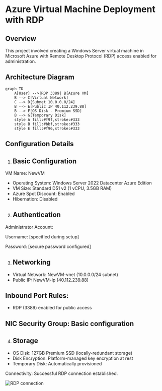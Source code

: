 # Azure Virtual Machine Deployment with RDP 

## Overview
This project involved creating a Windows Server virtual machine in Microsoft Azure with Remote Desktop Protocol (RDP) access enabled for administration.

## Architecture Diagram
```mermaid
graph TD
    A[User] -->|RDP 3389| B[Azure VM]
    B --> C[Virtual Network]
    C --> D[Subnet 10.0.0.0/24]
    B --> E[Public IP 40.112.239.88]
    B --> F[OS Disk - Premium SSD]
    B --> G[Temporary Disk]
    style A fill:#f9f,stroke:#333
    style B fill:#bbf,stroke:#333
    style E fill:#f96,stroke:#333
```
## Configuration Details
1. ## Basic Configuration
VM Name: NewVM

- Operating System: Windows Server 2022 Datacenter Azure Edition
- VM Size: Standard D51 v2 (1 vCPU, 3.5GB RAM)
- Azure Spot Discount: Enabled
- Hibernation: Disabled

2. ## Authentication
Administrator Account:

Username: [specified during setup]

Password: [secure password configured]

3. ## Networking
- Virtual Network: NewVM-vnet (10.0.0.0/24 subnet)
- Public IP: NewVM-ip (40.112.239.88)

## Inbound Port Rules:
- RDP (3389) enabled for public access


## NIC Security Group: Basic configuration

4. ## Storage
- OS Disk: 127GB Premium SSD (locally-redundant storage)
- Disk Encryption: Platform-managed key encryption at rest
- Temporary Disk: Automatically provisioned

Connectivity: Successful RDP connection established.



  ![RDP connection](https://github.com/user-attachments/assets/0309583b-a9b7-45ed-ae8f-5cde2fef694d)

